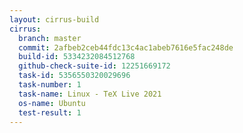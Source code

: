 ```yaml
---
layout: cirrus-build
cirrus:
  branch: master
  commit: 2afbeb2ceb44fdc13c4ac1abeb7616e5fac248de
  build-id: 5334232084512768
  github-check-suite-id: 12251669172
  task-id: 5356550320029696
  task-number: 1
  task-name: Linux - TeX Live 2021
  os-name: Ubuntu
  test-result: 1
---
```

